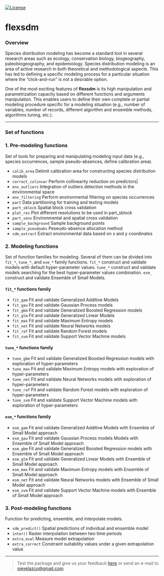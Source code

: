 [![License](https://img.shields.io/badge/license-GPL%20%28%3E=%203%29-lightgrey.svg?style=flat)](http://www.gnu.org/licenses/gpl-3.0.html)
# flexsdm

### Overview 
Species distribution modeling has become a standard tool in several research areas such as ecology, 
conservation biology, biogeography, paleobiogeography, and epidemiology. Species distribution 
modeling is an area of active research in both theoretical and methodological aspects. This has 
led to defining a specific modeling process for a particular situation where the 
“click-and-run” is not a desirable option. 

One of the most exciting features of **flexsdm** is its high manipulation and parametrization 
capacity based on different functions and arguments manipulation. This enables users to define 
their own complete or partial modeling procedure specific for a modeling situation (e.g., number 
of variables, number of records, different algorithm and ensemble methods, algorithms tuning, etc.).

--- ---
### Set of functions
### 1. Pre-modeling functions 
Set of tools for preparing and manipulating modeling input data (e.g., species occurrences, 
sample pseudo-absences, define calibration area).

* `calib_area` Delimit calibration area for constructing species distribution models
* `correct_colinvar` Perform collinearity reduction on predictors|
* `env_outliers` Integration of outliers detection methods in the environmental space
* `env_filtering` Perform environmental filtering on species occurrences
* `part` Data partitioning for training and testing models
* `part_sblock` Spatial block cross validation
* `plot_res` Plot different resolutions to be used in part_sblock
* `part_senv` Environmental and spatial cross validation
* `sample_background` Sample background points
* `sample_pseudoabs` Peseudo-absence allocation method
* `sdm_extract` Extract environmental data based on x and y coordinates


### 2. Modeling functions 
Set of function families for modeling. Several of them can be divided into `fit_*`, `tune_*`, and 
`esm_*` family functions. `fit_*` construct and validate models with default hyper-parameter 
values. `tune_*` construct and validate models searching for the best hyper-parameter values 
combination. `esm_` construct and validate Ensemble of Small Models.

#### `fit_*` functions family
* `fit_gam` Fit and validate Generalized Additive Models
* `fit_gau` Fit and validate Gaussian Process models
* `fit_gbm` Fit and validate Generalized Boosted Regression models
* `fit_glm` Fit and validate Generalized Linear Models
* `fit_max` Fit and validate Maximum Entropy models
* `fit_net` Fit and validate Neural Networks models
* `fit_raf` Fit and validate Random Forest models
* `fit_svm` Fit and validate Support Vector Machine models

#### `tune_*` functions family
* `tune_gbm` Fit and validate Generalized Boosted Regression models with exploration of 
hyper-parameters
* `tune_max` Fit and validate Maximum Entropy models with exploration of hyper-parameters
* `tune_net` Fit and validate Neural Networks models with exploration of hyper-parameters
* `tune_raf` Fit and validate Random Forest models with exploration of hyper-parameters
* `tune_svm` Fit and validate Support Vector Machine models with exploration of hyper-parameters

#### `esm_*` functions family
* `esm_gam` Fit and validate Generalized Additive Models with Ensemble of Small Model approach
* `esm_gau` Fit and validate Gaussian Process models Models with Ensemble of Small Model approach
* `esm_gbm` Fit and validate Generalized Boosted Regression models with Ensemble of Small 
Model approach
* `esm_glm` Fit and validate Generalized Linear Models with Ensemble of Small Model approach
* `esm_max` Fit and validate Maximum Entropy models with Ensemble of Small Model approach
* `esm_net` Fit and validate Neural Networks models with Ensemble of Small Model approach
* `esm_svm` Fit and validate Support Vector Machine models with Ensemble of Small Model 
approach

### 3. Post-modeling functions
Function for predicting, ensemble, and interpolate models.

* `sdm_predict()` Spatial predictions of individual and ensemble model
* `inter()` Raster interpolation between two time periods
* `extra_eval` Measure model extrapolation
* `extra_correct` Constraint suitability values under a given extrapolation value

--- ---
> Test the package and give us your feedback [here](https://github.com/sjevelazco/flexsdm/issues) or send an e-mail to sjevelazco@gmail.com.
